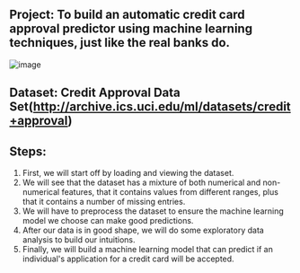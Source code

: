  Project: To build an automatic credit card approval predictor using machine learning techniques, just like the real banks do. 
 -


  ![image](https://user-images.githubusercontent.com/42112240/140858345-2d8fd8c2-b7ee-44a3-b36b-ee054ec3c99c.png)


Dataset: Credit Approval Data Set(http://archive.ics.uci.edu/ml/datasets/credit+approval)
-

Steps:
-
1) First, we will start off by loading and viewing the dataset.
2) We will see that the dataset has a mixture of both numerical and non-numerical features, that it contains values from different ranges, plus that it contains a number of missing entries.
3) We will have to preprocess the dataset to ensure the machine learning model we choose can make good predictions.
4) After our data is in good shape, we will do some exploratory data analysis to build our intuitions.
5) Finally, we will build a machine learning model that can predict if an individual's application for a credit card will be accepted.
